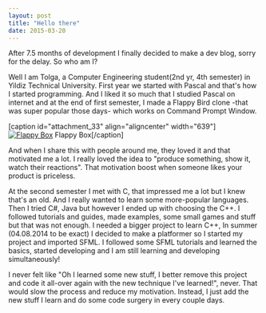 ```yaml
---
layout: post
title: "Hello there"
date: 2015-03-20
---
```


After 7.5 months of development I finally decided to make a dev blog, sorry for the delay. So who am I? 

Well I am Tolga, a Computer Engineering student(2nd yr, 4th semester) in Yildiz Technical University. First year we started with Pascal and that's how I started programming. And I liked it so much that I studied Pascal on internet and at the end of first semester, I made a Flappy Bird clone -that was super popular those days- which works on Command Prompt Window. 

\[caption id="attachment_33" align="aligncenter" width="639"\][![Flappy Box](http://naezith.com/wp-content/uploads/2015/03/flappy.png)](http://naezith.com/wp-content/uploads/2015/03/flappy.png) Flappy Box\[/caption\]  

And when I share this with people around me, they loved it and that motivated me a lot. I really loved the idea to "produce something, show it, watch their reactions". That motivation boost when someone likes your product is priceless. 

At the second semester I met with C, that impressed me a lot but I knew that's an old. And I really wanted to learn some more-popular languages. Then I tried C#, Java but however I ended up with choosing the C++. I followed tutorials and guides, made examples, some small games and stuff but that was not enough. I needed a bigger project to learn C++, In summer (04.08.2014 to be exact) I decided to make a platformer so I started my project and imported SFML. I followed some SFML tutorials and learned the basics, started developing and I am still learning and developing simultaneously! 

I never felt like "Oh I learned some new stuff, I better remove this project and code it all-over again with the new technique I've learned!", never. That would slow the process and reduce my motivation. Instead, I just add the new stuff I learn and do some code surgery in every couple days.